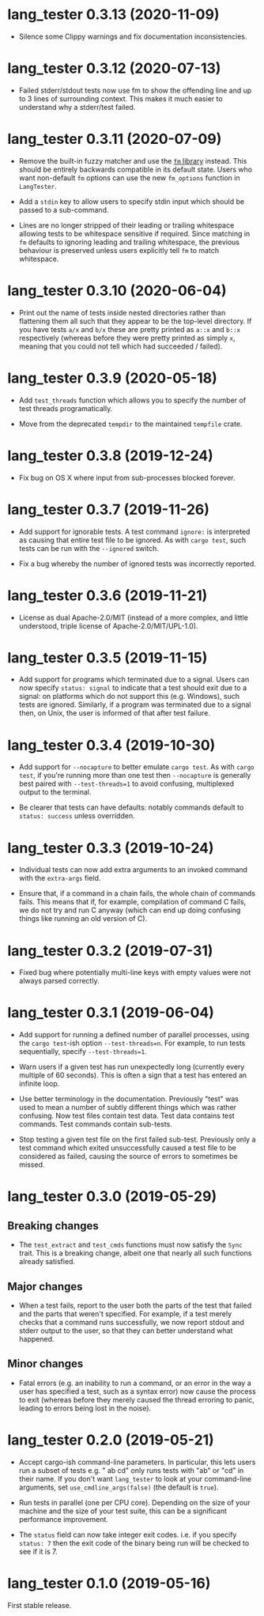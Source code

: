 # lang_tester 0.3.13 (2020-11-09)

* Silence some Clippy warnings and fix documentation inconsistencies.


# lang_tester 0.3.12 (2020-07-13)

* Failed stderr/stdout tests now use fm to show the offending line and up to 3
  lines of surrounding context. This makes it much easier to understand why a
  stderr/test failed.


# lang_tester 0.3.11 (2020-07-09)

* Remove the built-in fuzzy matcher and use the [`fm`
  library](https://crates.io/crates/fm) instead. This should be entirely
  backwards compatible in its default state. Users who want non-default `fm`
  options can use the new `fm_options` function in `LangTester`.

* Add a `stdin` key to allow users to specify stdin input which should be
  passed to a sub-command.

* Lines are no longer stripped of their leading or trailing whitespace allowing
  tests to be whitespace sensitive if required. Since matching in `fm` defaults
  to ignoring leading and trailing whitespace, the previous behaviour is
  preserved unless users explicitly tell `fm` to match whitespace.


# lang_tester 0.3.10 (2020-06-04)

* Print out the name of tests inside nested directories rather than flattening
  them all such that they appear to be the top-level directory. If you have
  tests `a/x` and `b/x` these are pretty printed as `a::x` and `b::x`
  respectively (whereas before they were pretty printed as simply `x`, meaning
  that you could not tell which had succeeded / failed).


# lang_tester 0.3.9 (2020-05-18)

* Add `test_threads` function which allows you to specify the number of test
  threads programatically.

* Move from the deprecated `tempdir` to the maintained `tempfile` crate.


# lang_tester 0.3.8 (2019-12-24)

* Fix bug on OS X where input from sub-processes blocked forever.


# lang_tester 0.3.7 (2019-11-26)

* Add support for ignorable tests. A test command `ignore:`  is interpreted as
  causing that entire test file to be ignored. As with `cargo test`, such tests
  can be run with the `--ignored` switch.

* Fix a bug whereby the number of ignored tests was incorrectly reported.


# lang_tester 0.3.6 (2019-11-21)

* License as dual Apache-2.0/MIT (instead of a more complex, and little
  understood, triple license of Apache-2.0/MIT/UPL-1.0).


# lang_tester 0.3.5 (2019-11-15)

* Add support for programs which terminated due to a signal. Users can now
  specify `status: signal` to indicate that a test should exit due to a signal:
  on platforms which do not support this (e.g. Windows), such tests are
  ignored. Similarly, if a program was terminated due to a signal then, on
  Unix, the user is informed of that after test failure.


# lang_tester 0.3.4 (2019-10-30)

* Add support for `--nocapture` to better emulate `cargo test`. As with `cargo
  test`, if you're running more than one test then `--nocapture` is generally
  best paired with `--test-threads=1` to avoid confusing, multiplexed output to
  the terminal.

* Be clearer that tests can have defaults: notably commands default to `status:
  success` unless overridden.


# lang_tester 0.3.3 (2019-10-24)

* Individual tests can now add extra arguments to an invoked command with the
  `extra-args` field.

* Ensure that, if a command in a chain fails, the whole chain of commands
  fails. This means that if, for example, compilation of command C fails, we do
  not try and run C anyway (which can end up doing confusing things like
  running an old version of C).


# lang_tester 0.3.2 (2019-07-31)

* Fixed bug where potentially multi-line keys with empty values were not always
  parsed correctly.


# lang_tester 0.3.1 (2019-06-04)

* Add support for running a defined number of parallel processes, using the
  `cargo test`-ish option `--test-threads=n`. For example, to run tests
  sequentially, specify `--test-threads=1`.

* Warn users if a given test has run unexpectedly long (currently every
  multiple of 60 seconds). This is often a sign that a test has entered an
  infinite loop.

* Use better terminology in the documentation. Previously "test" was used to
  mean a number of subtly different things which was rather confusing. Now
  test files contain test data. Test data contains test commands. Test commands
  contain sub-tests.

* Stop testing a given test file on the first failed sub-test. Previously only
  a test command which exited unsuccessfully caused a test file to be
  considered as failed, causing the source of errors to sometimes be missed.


# lang_tester 0.3.0 (2019-05-29)

## Breaking changes

* The `test_extract` and `test_cmds` functions must now satisfy the `Sync`
  trait. This is a breaking change, albeit one that nearly all such functions
  already satisfied.

## Major changes

* When a test fails, report to the user both the parts of the test that failed
  and the parts that weren't specified. For example, if a test merely checks
  that a command runs successfully, we now report stdout and stderr output to
  the user, so that they can better understand what happened.

## Minor changes

* Fatal errors (e.g. an inability to run a command, or an error in the way a
  user has specified a test, such as a syntax error) now cause the process to
  exit (whereas before they merely caused the thread erroring to panic, leading
  to errors being lost in the noise).


# lang_tester 0.2.0 (2019-05-21)

* Accept cargo-ish command-line parameters. In particular, this lets users run
  a subset of tests e.g. "<run tests> ab cd" only runs tests with "ab" or "cd"
  in their name. If you don't want `lang_tester` to look at your command-line
  arguments, set `use_cmdline_args(false)` (the default is `true`).

* Run tests in parallel (one per CPU core). Depending on the size of your
  machine and the size of your test suite, this can be a significant
  performance improvement.

* The `status` field can now take integer exit codes. i.e. if you specify
  `status: 7` then the exit code of the binary being run will be checked to see
  if it is 7.


# lang_tester 0.1.0 (2019-05-16)

First stable release.
